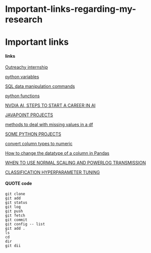 # Important-links-regarding-my-research
# Important links

#### links
 
 [Outreachy internship](https://www.outreachy.org/docs/internship/)
 
[python variables](https://www.w3schools.com/python/python_lists_sort.asp)

[SQL data manipulation commands](https://www.w3schools.com/sql/default.asp)

[python functions](https://www.youtube.com/watch?v=-Bkupx9gX0o)

[NVDIA AI, STEPS TO START A CAREER IN AI](https://www.nvidia.com/gtc/session-catalog/?search=kate%20kallot&tab.day=20220321&search=kate+kallot#/session/1643150696879001ucMs)

[JAVAPOINT PROJECTS](https://www.javatpoint.com/transport-company-project)

[methods to deal with missing values in a df](https://www.youtube.com/watch?v=fCMrO_VzeL8)


[SOME PYTHON PROJECTS](https://projectgurukul.org/category/python-projects/page/2/)

[convert column types to numeric]( https://www.youtube.com/watch?v=ox_AHkeqNJ0)

[How to change the datatype of a column in Pandas](https://www.youtube.com/watch?v=evKYySLSzyk)

[WHEN TO USE NORMAL SCALING AND POWERLOG TRANSMISSION](https://towardsdatascience.com/how-to-differentiate-between-scaling-normalization-and-log-transformations-69873d365a94)

[CLASSIFICATION HYPERPARAMETER TUNING](https://machinelearningmastery.com/hyperparameters-for-classification-machine-learning-algorithms/)


 #### QUOTE code
 
 ```
 git clone
 git add
 git status
 git log
 git push
 git fetch
 git commit
 git config -- list
 git add .
 ls
 cd
 dir
 git dii
